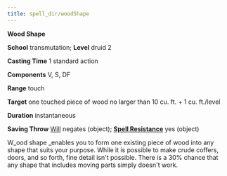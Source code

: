 ```yaml
---
title: spell_dir/woodShape
---
```

 **Wood Shape**

**School** transmutation; **Level** druid 2

**Casting Time** 1 standard action

**Components** V, S, DF

**Range** touch

**Target** one touched piece of wood no larger than 10 cu. ft. + 1 cu. ft./level

**Duration** instantaneous

**Saving Throw** [Will](../combat#_will) negates (object); **[Spell Resistance](../glossary#_spell-resistance)** yes (object)

W_ood shape _enables you to form one existing piece of wood into any shape that suits your purpose. While it is possible to make crude coffers, doors, and so forth, fine detail isn't possible. There is a 30% chance that any shape that includes moving parts simply doesn't work.

